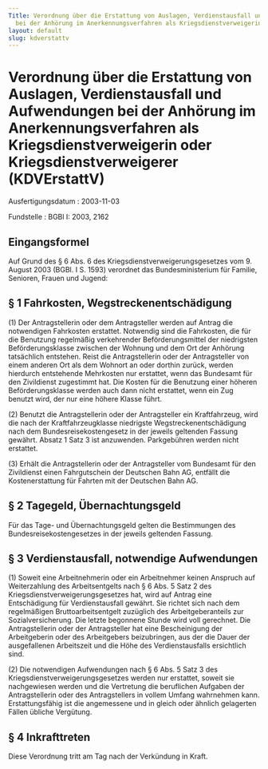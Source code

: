 ```yaml
---
Title: Verordnung über die Erstattung von Auslagen, Verdienstausfall und Aufwendungen
  bei der Anhörung im Anerkennungsverfahren als Kriegsdienstverweigerin oder Kriegsdienstverweigerer
layout: default
slug: kdverstattv
---
```


# Verordnung über die Erstattung von Auslagen, Verdienstausfall und Aufwendungen bei der Anhörung im Anerkennungsverfahren als Kriegsdienstverweigerin oder Kriegsdienstverweigerer (KDVErstattV)

Ausfertigungsdatum
:   2003-11-03

Fundstelle
:   BGBl I: 2003, 2162



## Eingangsformel

Auf Grund des § 6 Abs. 6 des Kriegsdienstverweigerungsgesetzes vom 9.
August 2003 (BGBl. I S. 1593) verordnet das Bundesministerium für
Familie, Senioren, Frauen und Jugend:


## § 1 Fahrkosten, Wegstreckenentschädigung

(1) Der Antragstellerin oder dem Antragsteller werden auf Antrag die
notwendigen Fahrkosten erstattet. Notwendig sind die Fahrkosten, die
für die Benutzung regelmäßig verkehrender Beförderungsmittel der
niedrigsten Beförderungsklasse zwischen der Wohnung und dem Ort der
Anhörung tatsächlich entstehen. Reist die Antragstellerin oder der
Antragsteller von einem anderen Ort als dem Wohnort an oder dorthin
zurück, werden hierdurch entstehende Mehrkosten nur erstattet, wenn
das Bundesamt für den Zivildienst zugestimmt hat. Die Kosten für die
Benutzung einer höheren Beförderungsklasse werden auch dann nicht
erstattet, wenn ein Zug benutzt wird, der nur eine höhere Klasse
führt.

(2) Benutzt die Antragstellerin oder der Antragsteller ein
Kraftfahrzeug, wird die nach der Kraftfahrzeugklasse niedrigste
Wegstreckenentschädigung nach dem Bundesreisekostengesetz in der
jeweils geltenden Fassung gewährt. Absatz 1 Satz 3 ist anzuwenden.
Parkgebühren werden nicht erstattet.

(3) Erhält die Antragstellerin oder der Antragsteller vom Bundesamt
für den Zivildienst einen Fahrgutschein der Deutschen Bahn AG,
entfällt die Kostenerstattung für Fahrten mit der Deutschen Bahn AG.


## § 2 Tagegeld, Übernachtungsgeld

Für das Tage- und Übernachtungsgeld gelten die Bestimmungen des
Bundesreisekostengesetzes in der jeweils geltenden Fassung.


## § 3 Verdienstausfall, notwendige Aufwendungen

(1) Soweit eine Arbeitnehmerin oder ein Arbeitnehmer keinen Anspruch
auf Weiterzahlung des Arbeitsentgelts nach § 6 Abs. 5 Satz 2 des
Kriegsdienstverweigerungsgesetzes hat, wird auf Antrag eine
Entschädigung für Verdienstausfall gewährt. Sie richtet sich nach dem
regelmäßigen Bruttoarbeitsentgelt zuzüglich des Arbeitgeberanteils zur
Sozialversicherung. Die letzte begonnene Stunde wird voll gerechnet.
Die Antragstellerin oder der Antragsteller hat eine Bescheinigung der
Arbeitgeberin oder des Arbeitgebers beizubringen, aus der die Dauer
der ausgefallenen Arbeitszeit und die Höhe des Verdienstausfalls
ersichtlich sind.

(2) Die notwendigen Aufwendungen nach § 6 Abs. 5 Satz 3 des
Kriegsdienstverweigerungsgesetzes werden nur erstattet, soweit sie
nachgewiesen werden und die Vertretung die beruflichen Aufgaben der
Antragstellerin oder des Antragstellers in vollem Umfang wahrnehmen
kann. Erstattungsfähig ist die angemessene und in gleich oder ähnlich
gelagerten Fällen übliche Vergütung.


## § 4 Inkrafttreten

Diese Verordnung tritt am Tag nach der Verkündung in Kraft.


